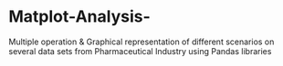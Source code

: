 # Matplot-Analysis-
Multiple operation  &amp; Graphical representation of different scenarios on several data sets from Pharmaceutical Industry using Pandas libraries 
